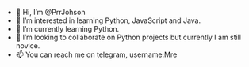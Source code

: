 - 👋 Hi, I’m @PrrJohson
- 👀 I’m interested in learning Python, JavaScript and Java.
- 🌱 I’m currently learning Python.
- 💞️ I’m looking to collaborate on Python projects but currently I am still novice.
- 📫 You can reach me on telegram, username:Mre

<!---
PrrJohson/PrrJohson is a ✨ special ✨ repository because its `README.md` (this file) appears on your GitHub profile.
You can click the Preview link to take a look at your changes.
--->
